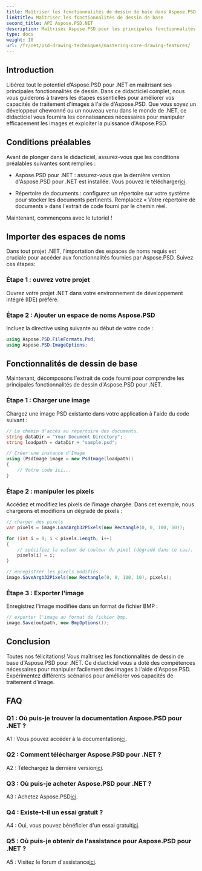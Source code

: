 ```yaml
---
title: Maîtriser les fonctionnalités de dessin de base dans Aspose.PSD pour .NET
linktitle: Maîtriser les fonctionnalités de dessin de base
second_title: API Aspose.PSD.NET
description: Maîtrisez Aspose.PSD pour les principales fonctionnalités de dessin de .NET avec notre didacticiel étape par étape. Améliorez vos compétences en traitement d’image sans effort.
type: docs
weight: 10
url: /fr/net/psd-drawing-techniques/mastering-core-drawing-features/
---
```

## Introduction

Libérez tout le potentiel d’Aspose.PSD pour .NET en maîtrisant ses principales fonctionnalités de dessin. Dans ce didacticiel complet, nous vous guiderons à travers les étapes essentielles pour améliorer vos capacités de traitement d'images à l'aide d'Aspose.PSD. Que vous soyez un développeur chevronné ou un nouveau venu dans le monde de .NET, ce didacticiel vous fournira les connaissances nécessaires pour manipuler efficacement les images et exploiter la puissance d'Aspose.PSD.

## Conditions préalables

Avant de plonger dans le didacticiel, assurez-vous que les conditions préalables suivantes sont remplies :

-  Aspose.PSD pour .NET : assurez-vous que la dernière version d'Aspose.PSD pour .NET est installée. Vous pouvez le télécharger[ici](https://releases.aspose.com/psd/net/).

- Répertoire de documents : configurez un répertoire sur votre système pour stocker les documents pertinents. Remplacez « Votre répertoire de documents » dans l'extrait de code fourni par le chemin réel.

Maintenant, commençons avec le tutoriel !

## Importer des espaces de noms

Dans tout projet .NET, l'importation des espaces de noms requis est cruciale pour accéder aux fonctionnalités fournies par Aspose.PSD. Suivez ces étapes:

### Étape 1 : ouvrez votre projet

Ouvrez votre projet .NET dans votre environnement de développement intégré (IDE) préféré.

### Étape 2 : Ajouter un espace de noms Aspose.PSD

Incluez la directive using suivante au début de votre code :

```csharp
using Aspose.PSD.FileFormats.Psd;
using Aspose.PSD.ImageOptions;
```

## Fonctionnalités de dessin de base

Maintenant, décomposons l'extrait de code fourni pour comprendre les principales fonctionnalités de dessin d'Aspose.PSD pour .NET.

### Étape 1 : Charger une image

Chargez une image PSD existante dans votre application à l'aide du code suivant :

```csharp
// Le chemin d'accès au répertoire des documents.
string dataDir = "Your Document Directory";
string loadpath = dataDir + "sample.psd";

// Créer une instance d'Image
using (PsdImage image = new PsdImage(loadpath))
{
    // Votre code ici...
}
```

### Étape 2 : manipuler les pixels

Accédez et modifiez les pixels de l’image chargée. Dans cet exemple, nous chargeons et modifions un dégradé de pixels :

```csharp
// charger des pixels
var pixels = image.LoadArgb32Pixels(new Rectangle(0, 0, 100, 10));

for (int i = 0; i < pixels.Length; i++)
{
    // spécifiez la valeur de couleur du pixel (dégradé dans ce cas).
    pixels[i] = i;
}

// enregistrer les pixels modifiés.
image.SaveArgb32Pixels(new Rectangle(0, 0, 100, 10), pixels);
```

### Étape 3 : Exporter l'image

Enregistrez l'image modifiée dans un format de fichier BMP :

```csharp
// exporter l'image au format de fichier bmp.
image.Save(outpath, new BmpOptions());
```

## Conclusion

Toutes nos félicitations! Vous maîtrisez les fonctionnalités de dessin de base d'Aspose.PSD pour .NET. Ce didacticiel vous a doté des compétences nécessaires pour manipuler facilement des images à l'aide d'Aspose.PSD. Expérimentez différents scénarios pour améliorer vos capacités de traitement d’image.

## FAQ

### Q1 : Où puis-je trouver la documentation Aspose.PSD pour .NET ?

 A1 : Vous pouvez accéder à la documentation[ici](https://reference.aspose.com/psd/net/).

### Q2 : Comment télécharger Aspose.PSD pour .NET ?

 A2 : Téléchargez la dernière version[ici](https://releases.aspose.com/psd/net/).

### Q3 : Où puis-je acheter Aspose.PSD pour .NET ?

 A3 : Achetez Aspose.PSD[ici](https://purchase.aspose.com/buy).

### Q4 : Existe-t-il un essai gratuit ?

 A4 : Oui, vous pouvez bénéficier d'un essai gratuit[ici](https://releases.aspose.com/).

### Q5 : Où puis-je obtenir de l'assistance pour Aspose.PSD pour .NET ?

 A5 : Visitez le forum d'assistance[ici](https://forum.aspose.com/c/psd/34).